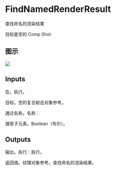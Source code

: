 # FindNamedRenderResult

查找命名的渲染结果

目标是空的 Comp Shot

## 图示

![]($-20221218-18291230.png)

## Inputs

在。执行。

目标。空的复合射击对象参考。

通过名称。名称：

搜索子元素。Boolean（布尔）。 

## Outputs

输出。执行：执行。

返回值。纹理对象参考。查找命名的渲染结果。
